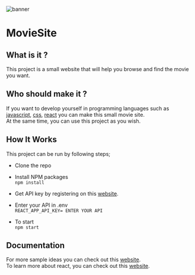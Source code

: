 ![banner](https://snipboard.io/rXd47M.jpg)

# MovieSite


## What is it ?
This project is a small website that will help you browse and find the movie you want.


## Who should make it ?
If you want to develop yourself in programming languages such as [javascript](https://en.wikipedia.org/wiki/JavaScript), [css](https://en.wikipedia.org/wiki/CSS), [react](https://en.wikipedia.org/wiki/React_(JavaScript_library)) you can make this small movie site.\
At the same time, you can use this project as you wish.


## How It Works
This project can be run by following steps;
- Clone the repo

- Install NPM packages\
```npm install```

- Get API key by registering on this [website](https://www.themoviedb.org/).

- Enter your API in .env\
```REACT_APP_API_KEY= ENTER YOUR API```

- To start\
```npm start```

## Documentation

For more sample ideas you can check out this [website](https://reactjsexample.com/).\
To learn more about react, you can check out this [website](https://reactjs.org/docs/getting-started.html).
